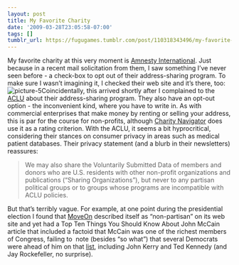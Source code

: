 ```yaml
---
layout: post
title: My Favorite Charity
date: '2009-03-28T23:05:58-07:00'
tags: []
tumblr_url: https://fugugames.tumblr.com/post/110318343496/my-favorite-charity
---
```

My favorite charity at this very moment is [Amnesty International](http://amnestyusa.org/). Just because in a recent mail solicitation from them, I saw something I’ve never seen before - a check-box to opt out of their address-sharing program. To make sure I wasn’t imagining it, I checked their web site and it’s there, too: ![picture-5](http://itshardtofondlepenguins.com/wp-content/uploads/2009/03/picture-5.png "picture-5")Coincidentally, this arrived shortly after I complained to the [ACLU](http://aclu.org/) about their address-sharing program. They also have an opt-out option - the inconvenient kind, where you have to write in. As with commercial enterprises that make money by renting or selling your address, this is par for the course for non-profits, although [Charity Navigator](http://charitynavigator.org/) does use it as a rating criterion. With the ACLU, it seems a bit hyprocritical, considering their stances on consumer privacy in areas such as medical patient databases. Their privacy statement (and a blurb in their newsletters) reassures:

> We may also share the Voluntarily Submitted Data of members and donors who are U.S. residents with other non-profit organizations and publications (“Sharing Organizations”), but never to any partisan political groups or to groups whose programs are incompatible with ACLU policies.&nbsp;

But that’s terribly vague. For example, at one point during the presidential election I found that [MoveOn](http://moveon.org/) described itself as “non-partisan” on its web site and yet had a Top Ten Things You Should Know About John McCain article that included a factoid that McCain was one of the richest members of Congress, failing to &nbsp;note (besides “so what”) that several Democrats were ahead of him on that [list](http://www.rollcall.com/features/Guide-to-Congress_2008/guide/28506-1.html), including John Kerry and Ted Kennedy (and Jay Rockefeller, no surprise).
